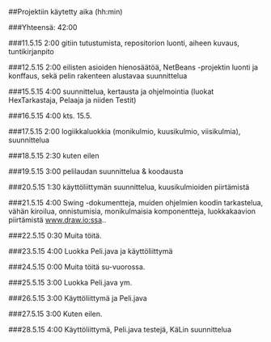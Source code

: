 ##Projektiin käytetty aika (hh:min)

###Yhteensä: 42:00

###11.5.15
 2:00 gitiin tutustumista, repositorion luonti, aiheen kuvaus, tuntikirjanpito

###12.5.15
 2:00 eilisten asioiden hienosäätöä, NetBeans -projektin luonti ja konffaus, sekä pelin rakenteen alustavaa suunnittelua

###15.5.15
 4:00 suunnittelua, kertausta ja ohjelmointia (luokat HexTarkastaja, Pelaaja ja niiden Testit)

###16.5.15
 4:00 kts. 15.5.

###17.5.15
 2:00 logiikkaluokkia (monikulmio, kuusikulmio, viisikulmia), suunnittelua

###18.5.15
 2:30 kuten eilen

###19.5.15
 3:00 pelilaudan suunnittelua & koodausta

###20.5.15
 1:30 käyttöliittymän suunnittelua, kuusikulmioiden piirtämistä

###21.5.15
 4:00 Swing -dokumentteja, muiden ohjelmien koodin tarkastelua, vähän kiroilua, onnistumisia, monikulmaisia komponentteja, luokkakaavion piirtämistä www.draw.io:ssa.. 

###22.5.15
 0:30 Muita töitä.

###23.5.15
 4:00 Luokka Peli.java ja käyttöliittymä

###24.5.15
 0:00 Muita töitä su-vuorossa.

###25.5.15
 3:00 Luokka Peli.java ym.

###26.5.15
 3:00 Käyttöliittymä ja Peli.java

###27.5.15
 3:00 Kuten eilen.

###28.5.15
 4:00 Käyttöliittymä, Peli.java testejä, KäLin suunnittelua 
